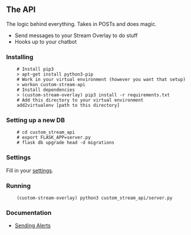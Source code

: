 ## The API

The logic behind everything. Takes in POSTs and does magic.
* Send messages to your Stream Overlay to do stuff
* Hooks up to your chatbot

### Installing
```
    # Install pip3
    > apt-get install python3-pip
    # Work in your virtual environment (however you want that setup)
    > workon custom-stream-api
    # Install dependencies
    > (custom-stream-overlay) pip3 install -r requirements.txt
    # Add this directory to your virtual environment
    add2virtualenv [path to this directory]
```

### Setting up a new DB
```
    # cd custom_stream_api
    # export FLASK_APP=server.py
    # flask db upgrade head -d migrations
```

### Settings

Fill in your [settings](custom_stream_api/settings.py).

### Running
```
    (custom-stream-overlay) python3 custom_stream_api/server.py
```

### Documentation

* [Sending Alerts](docs/alerts.md)